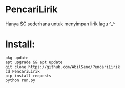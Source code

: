# PencariLirik
Hanya SC sederhana untuk menyimpan lirik lagu ^_^
# Install:
```
pkg update
apt upgrade && apt update
git clone https://github.com/AbilSeno/PencariLirik
cd PencariLirik
pip install requests
python run.py
```
